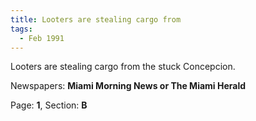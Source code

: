 ```yaml
---  
title: Looters are stealing cargo from  
tags:  
  - Feb 1991  
---  
```

  
Looters are stealing cargo from the stuck Concepcion.  
  
Newspapers: **Miami Morning News or The Miami Herald**  
  
Page: **1**, Section: **B** 
